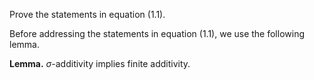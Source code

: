 Prove the statements in equation (1.1).

Before addressing the statements in equation (1.1), we use the following lemma.

**Lemma.** $\sigma$-additivity implies finite additivity.
